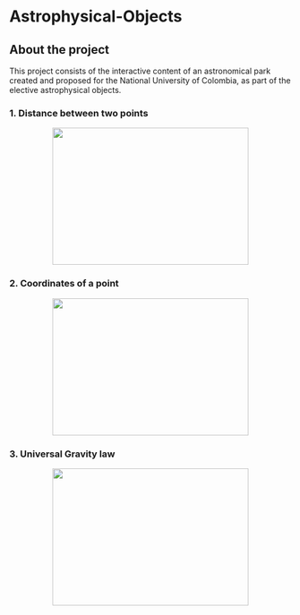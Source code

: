 # Astrophysical-Objects
## About the project
This project consists of the interactive content of an astronomical park created and proposed for the National University of Colombia, as part of the elective astrophysical objects.

### 1. Distance between two points
<p align="center">
  <img  src="https://i.imgur.com/1Tteaua.png" width="350" height="245" />
</p>

### 2. Coordinates of a point
<p align="center">
  <img  src="https://i.imgur.com/thT3Miy.png" width="350" height="245" />
</p>

### 3. Universal Gravity law
<p align="center">
  <img  src="https://i.imgur.com/07qwt7i.png" width="350" height="245" />
</p>
